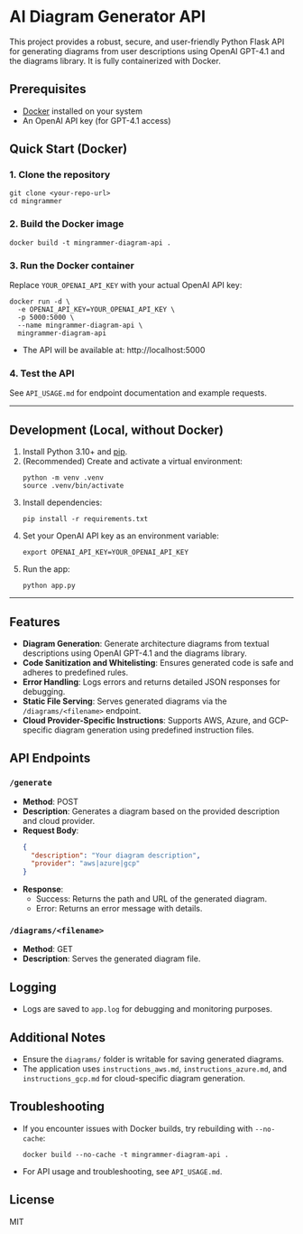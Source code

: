 # AI Diagram Generator API

This project provides a robust, secure, and user-friendly Python Flask API for generating diagrams from user descriptions using OpenAI GPT-4.1 and the diagrams library. It is fully containerized with Docker.

## Prerequisites
- [Docker](https://docs.docker.com/get-docker/) installed on your system
- An OpenAI API key (for GPT-4.1 access)

## Quick Start (Docker)

### 1. Clone the repository
```
git clone <your-repo-url>
cd mingrammer
```

### 2. Build the Docker image
```
docker build -t mingrammer-diagram-api .
```

### 3. Run the Docker container
Replace `YOUR_OPENAI_API_KEY` with your actual OpenAI API key:
```
docker run -d \
  -e OPENAI_API_KEY=YOUR_OPENAI_API_KEY \
  -p 5000:5000 \
  --name mingrammer-diagram-api \
  mingrammer-diagram-api
```

- The API will be available at: http://localhost:5000

### 4. Test the API
See `API_USAGE.md` for endpoint documentation and example requests.

---

## Development (Local, without Docker)
1. Install Python 3.10+ and [pip](https://pip.pypa.io/en/stable/installation/).
2. (Recommended) Create and activate a virtual environment:
   ```
   python -m venv .venv
   source .venv/bin/activate
   ```
3. Install dependencies:
   ```
   pip install -r requirements.txt
   ```
4. Set your OpenAI API key as an environment variable:
   ```
   export OPENAI_API_KEY=YOUR_OPENAI_API_KEY
   ```
5. Run the app:
   ```
   python app.py
   ```

---

## Features
- **Diagram Generation**: Generate architecture diagrams from textual descriptions using OpenAI GPT-4.1 and the diagrams library.
- **Code Sanitization and Whitelisting**: Ensures generated code is safe and adheres to predefined rules.
- **Error Handling**: Logs errors and returns detailed JSON responses for debugging.
- **Static File Serving**: Serves generated diagrams via the `/diagrams/<filename>` endpoint.
- **Cloud Provider-Specific Instructions**: Supports AWS, Azure, and GCP-specific diagram generation using predefined instruction files.

## API Endpoints
### `/generate`
- **Method**: POST
- **Description**: Generates a diagram based on the provided description and cloud provider.
- **Request Body**:
  ```json
  {
    "description": "Your diagram description",
    "provider": "aws|azure|gcp"
  }
  ```
- **Response**:
  - Success: Returns the path and URL of the generated diagram.
  - Error: Returns an error message with details.

### `/diagrams/<filename>`
- **Method**: GET
- **Description**: Serves the generated diagram file.

## Logging
- Logs are saved to `app.log` for debugging and monitoring purposes.

## Additional Notes
- Ensure the `diagrams/` folder is writable for saving generated diagrams.
- The application uses `instructions_aws.md`, `instructions_azure.md`, and `instructions_gcp.md` for cloud-specific diagram generation.

## Troubleshooting
- If you encounter issues with Docker builds, try rebuilding with `--no-cache`:
  ```
  docker build --no-cache -t mingrammer-diagram-api .
  ```
- For API usage and troubleshooting, see `API_USAGE.md`.

## License
MIT
